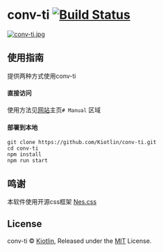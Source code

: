 # conv-ti [![Build Status](https://travis-ci.org/Kiotlin/conv-ti.svg?branch=master)](https://travis-ci.org/Kiotlin/conv-ti)  
[![conv-ti.jpg](https://i.loli.net/2019/07/24/5d3869ae7bd5a76991.jpg)](https://kiotlin.github.io/conv-ti/)

## 使用指南
提供两种方式使用conv-ti

#### 直接访问
使用方法见[网站](https://kiotlin.github.io/conv-ti/)主页`# Manual` 区域

#### 部署到本地
```
git clone https://github.com/Kiotlin/conv-ti.git
cd conv-ti
npm install
npm run start
```

## 鸣谢
本软件使用开源css框架 [Nes.css](https://github.com/nostalgic-css/NES.css "NES.css is a NES-style(8bit-like) CSS Framework.")

## License
conv-ti © [Kiotlin](https://github.com/Kiotlin), Released under the [MIT](https://github.com/Kiotlin/conv-ti/blob/master/LICENSE) License.
